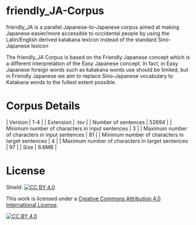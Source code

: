 # friendly_JA-Corpus
friendly_JA is a parallel Japanese-to-Japanese corpus aimed at making Japanese easier/more accessible to occidental people by using the Latin/English derived katakana lexicon instead of the standard Sino-Japanese lexicon

The friendly_JA Corpus is based on the Friendly Japanese concept which is a different interpretation of the Easy Japanese concept.
In fact, in Easy Japanese foreign words such as katakana words use should be limited, but in Friendly Japanese we aim to
replace Sino-Japanese vocabulary to Katakana words to the fullest extent possible.

# Corpus Details

| Version  | 1-4  |
| Extension  | .tsv  |
| Number of sentences  | 52694  |
| Minimum number of characters in input sentences  | 3  |
| Maximum number of characters in input sentences  | 81  |
| Minimum number of characters in target sentences  | 4  |
| Maximum number of characters in target sentences  | 97  |
| Size  | 6.6MB  |


# License
Shield: [![CC BY 4.0][cc-by-shield]][cc-by]

This work is licensed under a
[Creative Commons Attribution 4.0 International License][cc-by].

[![CC BY 4.0][cc-by-image]][cc-by]

[cc-by]: http://creativecommons.org/licenses/by/4.0/
[cc-by-image]: https://i.creativecommons.org/l/by/4.0/88x31.png
[cc-by-shield]: https://img.shields.io/badge/License-CC%20BY%204.0-lightgrey.svg
